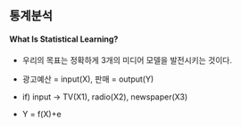 ## 통계분석

#### What Is Statistical Learning?

- 우리의 목표는 정확하게 3개의 미디어 모델을 발전시키는 것이다.

- 광고예산 = input(X),  판매 = output(Y)

- if) input -> TV(X1), radio(X2), newspaper(X3)
- Y = f(X)+e